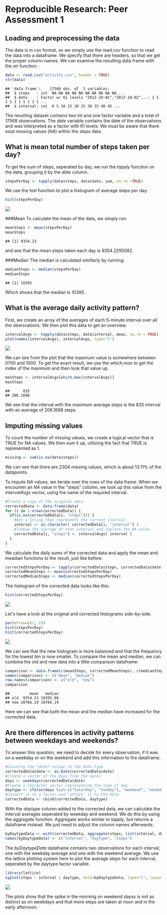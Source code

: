 # Reproducible Research: Peer Assessment 1


## Loading and preprocessing the data
The data is in csv format, so we simply use the read.csv function to read the data
into a dataframe.
We specify that there are headers, so that we get the proper column names.
We can examine the resulting data frame with the *str* function.

```r
data <- read.csv("activity.csv", header = TRUE)
str(data)
```

```
## 'data.frame':	17568 obs. of  3 variables:
##  $ steps   : int  NA NA NA NA NA NA NA NA NA NA ...
##  $ date    : Factor w/ 61 levels "2012-10-01","2012-10-02",..: 1 1 1 1 1 1 1 1 1 1 ...
##  $ interval: int  0 5 10 15 20 25 30 35 40 45 ...
```

The resulting dataset contains two int and one factor variable and a total of 17568 observations.
The *date* variable contains the date of the observations and was interpreted as a factor with 61 levels.
We must be aware that there exist missing values (*NA*) within the *steps* data.


## What is mean total number of steps taken per day?
To get the sum of steps, seperated by day, we run the *tapply* function on the data, grouping it by the *date* column. 


```r
stepsPerDay <- tapply(data$steps, data$date, sum, na.rm =TRUE)
```

We use the *hist* function to plot a histogram of average steps per day.


```r
hist(stepsPerDay)
```

![](PA1_template_files/figure-html/unnamed-chunk-3-1.png) 

###Mean
To calculate the mean of the data, we simply run:

```r
meanSteps <- mean(stepsPerDay)
meanSteps
```

```
## [1] 9354.23
```
and see that the mean steps taken each day is 9354.2295082.  

###Median
The median is calculated simillarly by running:

```r
medianSteps <- median(stepsPerDay)
medianSteps
```

```
## [1] 10395
```

Which shows that the median is 10395.

## What is the average daily activity pattern?
First, we create an array of the averages of each 5-minute interval
over all the obersvations.
We then plot this data to get an overview.


```r
intervalAvgs <- tapply(data$steps, data$interval, mean, na.rm = TRUE)
plot(names(intervalAvgs), intervalAvgs, type="l")
```

![](PA1_template_files/figure-html/unnamed-chunk-6-1.png) 

We can see from the plot that the maximum value is somewhere between 0700 and 1000.
To get the exact result, we use the *which.max* to get the index of the maximum and
then look that value up.


```r
maxSteps <- intervalAvgs[which.max(intervalAvgs)]
maxSteps
```

```
##      835 
## 206.1698
```
We see that the interval with the maximum average steps is the 835 interval with
an average of 206.1698 steps.

## Imputing missing values
To count the number of missing values, we create a logical vector that is TRUE for NA values.
We then sum it up, utilizing the fact that TRUE is represented as 1.

```r
missing <- sum(is.na(data$steps))
```
We can see that there are 2304 missing values, which is about 13.11% of the datapoints.

To impute *NA* values, we iterate over the rows of the data frame.
When we encounter an *NA* value in the "steps" column, we look up this value
from the *intervalAvgs* vector, using the name of the required interval.

```r
#Create a copy of the original data
correctedData <- data.frame(data)
for (i in 1:nrow(correctedData)) {
  if(is.na(correctedData[i, "steps"])) {
    #Get a String that represents the current interval
    interval <- as.character( correctedData[i, "interval"] )
    #lookup the average of that interval and replace the NA value 
    correctedData[i, "steps"] <- intervalAvgs[ interval ]
  }
}
```

We calculate the daily sums of the corrected data and apply the mean and meadian functions to
the result, just like before:

```r
correctedStepsPerDay <- tapply(correctedData$steps, correctedData$date, sum, na.rm = TRUE)
correctedMeanSteps <- mean(correctedStepsPerDay)
correctedMedianSteps <- median(correctedStepsPerDay) 
```

The histogram of the corrected data looks like this:

```r
hist(correctedStepsPerDay)
```

![](PA1_template_files/figure-html/unnamed-chunk-11-1.png) 

Let's have a look at the original and corrected histograms side-by-side.

```r
par(mfrow=c(1, 2))
hist(stepsPerDay)
hist(correctedStepsPerDay)
```

![](PA1_template_files/figure-html/unnamed-chunk-12-1.png) 


We can see that the new histogram is more balanced and that the frequency for the lowest bin
is now smaller. To compare the mean and median, we can combine the old and new data into a little comparison dataframe:

```r
comparison <- data.frame(c(meanSteps, correctedMeanSteps), c(medianSteps, correctedMedianSteps))
names(comparison) <- c("mean", "median")
row.names(comparison) <- c("old", "new")
comparison
```

```
##         mean   median
## old  9354.23 10395.00
## new 10766.19 10766.19
```

Here we can see that both the mean and the median have increased for the corrected data.

## Are there differences in activity patterns between weekdays and weekends?
To answer this question, we need to decide for every observation,
if it was on a weekday or on the weekend and add this information to the dataframe.


```r
#Convertg the *date* column to the Date type
correctedData$date <- as.Date(correctedData$date)
#Create a vector of the days from the dates
days <- weekdays(correctedData$date)
#Create a character vector representing the type of day
daytype <- ifelse(days %in% c("Saturday", "Sunday"), "weekend", "weekday")
#Convert it to a factor and 'attach' it to the data
correctedData <- cbind(correctedData, daytype)
```

With the *daytype* column added to the corrected data,
we can calculate the interval averages seperated by weekday and weekend.
We do this by using the *aggregate* function.
Aggregate works similar to *tapply*, but returns a dataframe instead.
We just need to adjust the column names afterwards.


```r
byDaytypeData <- with(correctedData, aggregate(steps, list(interval, daytype), mean) )
names(byDaytypeData) <- c("interval", "daytype", "steps")
```

The *byDaytypeData* dataframe contains two observations for each interval,
one with the weekday average and one with the weekend average.
We use the lattice plotting system here to plot the average steps for each interval,
seperated by the daytype factor variable.


```r
library(lattice)
xyplot(steps ~ interval | daytype, data=byDaytypeData, type="l", layout=c(1,2))
```

![](PA1_template_files/figure-html/unnamed-chunk-17-1.png) 

The plots show that the spike in the morning on weekend dayss is not as distinct
as on weekdays and that more steps are taken at noon and in the early afternoon.










